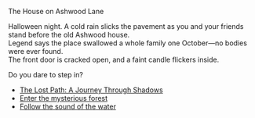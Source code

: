The House on Ashwood Lane

Halloween night. A cold rain slicks the pavement as you and your friends stand before the old Ashwood house.  
Legend says the place swallowed a whole family one October—no bodies were ever found.  
The front door is cracked open, and a faint candle flickers inside.

Do you dare to step in?


- [The Lost Path: A Journey Through Shadows](Lostpath.md)
- [Enter the mysterious forest](forest.md)
- [Follow the sound of the water](riverbank.md)

